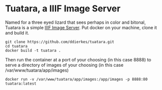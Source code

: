 # Tuatara, a IIIF Image Server

Named for a three eyed lizard that sees perhaps in color and bitonal, Tuatara is a simple [IIIF Image Server](https://iiif.io/).  Put docker on your machine, clone it and build it.

```
git clone https://github.com/ddierkes/tuatara.git
cd tuatara
docker build -t tuatara .
```

Then run the container at a port of your choosing (in this case 8888) to serve a directory of images of your choosing (in this case /var/www/tuatara/app/images)

```docker run -v /var/www/tuatara/app/images:/app/images -p 8888:80 tuatara:latest```

